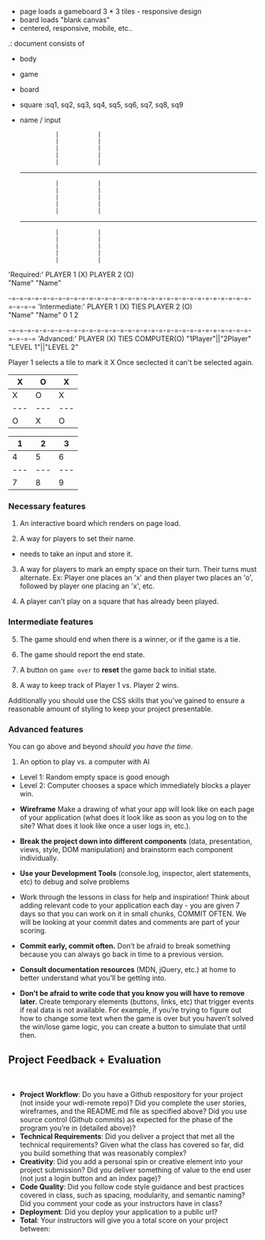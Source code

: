 + page loads a gameboard 3 * 3 tiles - responsive design
+ board loads "blank canvas"
+ centered, responsive, mobile, etc..

.: document consists of 
- body 
- game
- board
- square
	:sq1, sq2, sq3, sq4, sq5, sq6, sq7, sq8, sq9
- name / input

				|			|			
				|			|			
				|			|			
				|			|			
				|			|			
	-------------------------------------
				|			|						
				|			|			
				|			|			
				|			|			
				|			|			
	-------------------------------------
				|			|			
				|			|			
				|			|			
				|			|			
				|			|			
'Required:'
	PLAYER 1 (X)		 	 PLAYER 2 (O)    
	  "Name"				    "Name"

-=-=-=-=-=-=-=-=-=-=-=-=-=-=-=-=-=-=-=-=-=-=-=-=-=-=-=-=-=-=-=-=-=-=-=
'Intermediate:'
PLAYER 1 (X)	TIES 	 PLAYER 2 (O)    
	  "Name"				    "Name"
		0			 1			2


-=-=-=-=-=-=-=-=-=-=-=-=-=-=-=-=-=-=-=-=-=-=-=-=-=-=-=-=-=-=-=-=-=-=-=
'Advanced:'
	PLAYER (X)		TIES 	 COMPUTER(O)	"1Player"||"2Player" 
										    "LEVEL 1"||"LEVEL 2"


Player 1 selects a tile to mark it X
Once seclected it can't be selected again.

		
				
  X	| O	| X				
 ---|---|---		
  X	| O	| X			
 ---|---|---		
  O	| X	| O			
		

  1	| 2	| 3				
 ---|---|---		
  4	| 5	| 6			
 ---|---|---		
  7	| 8	| 9	

### Necessary features
1. An interactive board which renders on page load.





2. A way for players to set their name.

+ needs to take an input and store it.


3. A way for players to mark an empty space on their turn. Their turns must alternate. Ex: Player one places an 'x' and then player two places an 'o', followed by player one placing an 'x', etc.



4. A player can't play on a square that has already been played.
















### Intermediate features

5. The game should end when there is a winner, or if the game is a tie.

6. The game should report the end state.

7. A button on `game over` to **reset** the game back to initial state.
8. A way to keep track of Player 1 vs. Player 2 wins.

Additionally you should use the CSS skills that you've gained to ensure a reasonable amount of styling to keep your project presentable.

###  Advanced features

You can go above and beyond *should you have the time*.  

1. An option to play vs. a computer with AI
  - Level 1: Random empty space is good enough
  - Level 2: Computer chooses a space which immediately blocks a player win.

  * **Wireframe** Make a drawing of what your app will look like on each page of your application (what does it look like as soon as you log on to the site? What does it look like once a user logs in, etc.).

* **Break the project down into different components** (data, presentation, views, style, DOM manipulation) and brainstorm each component individually. 

* **Use your Development Tools** (console.log, inspector, alert statements, etc) to debug and solve problems

* Work through the lessons in class for help and inspiration! Think about adding relevant code to your application each day - you are given 7 days so that you can work on it in small chunks, COMMIT OFTEN. We will be looking at your commit dates and comments are part of your scoring.

* **Commit early, commit often.** Don’t be afraid to break something because you can always go back in time to a previous version.

* **Consult documentation resources** (MDN, jQuery, etc.) at home to better understand what you’ll be getting into.

* **Don’t be afraid to write code that you know you will have to remove later.** Create temporary elements (buttons, links, etc) that trigger events if real data is not available. For example, if you’re trying to figure out how to change some text when the game is over but you haven’t solved the win/lose game logic, you can create a button to simulate that until then.

## Project Feedback + Evaluation
​
* __Project Workflow__: Do you have a Github respository for your project (not inside your wdi-remote repo)? Did you complete the user stories, wireframes, and the README.md file as specified above? Did you use source control (Github commits) as expected for the phase of the program you’re in (detailed above)?
​
* __Technical Requirements__: Did you deliver a project that met all the technical requirements? Given what the class has covered so far, did you build something that was reasonably complex?
​
* __Creativity__: Did you add a personal spin or creative element into your project submission? Did you deliver something of value to the end user (not just a login button and an index page)?
​
* __Code Quality__: Did you follow code style guidance and best practices covered in class, such as spacing, modularity, and semantic naming? Did you comment your code as your instructors have in class?
​
* __Deployment__: Did you deploy your application to a public url?
​
* __Total__: Your instructors will give you a total score on your project between:

